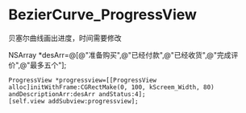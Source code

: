 # BezierCurve_ProgressView
贝塞尔曲线画出进度，时间需要修改

 NSArray *desArr=@[@"准备购买",@"已经付款",@"已经收货",@"完成评价",@"最多五个"];
    
    ProgressView *progressview=[[ProgressView alloc]initWithFrame:CGRectMake(0, 100, kScreem_Width, 80) andDescriptionArr:desArr andStatus:4];
    [self.view addSubview:progressview];
    
    
